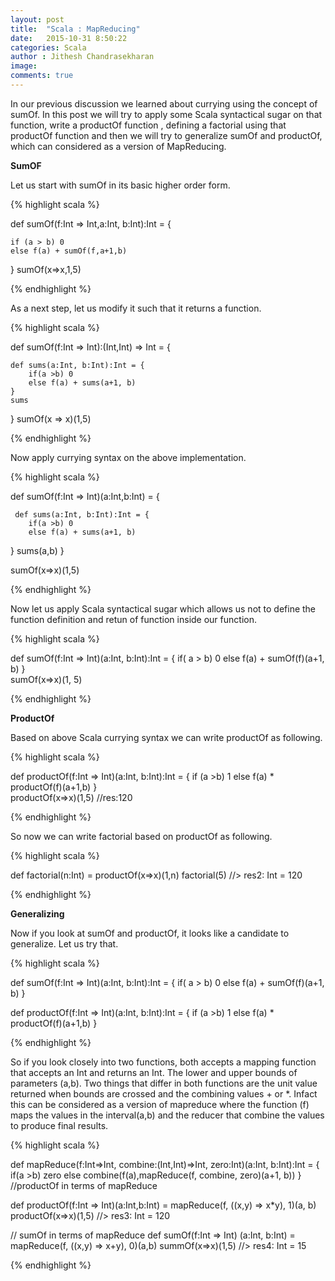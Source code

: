 ```yaml
---
layout: post
title:  "Scala : MapReducing"
date:   2015-10-31 8:50:22
categories: Scala
author : Jithesh Chandrasekharan
image: 
comments: true
---
```


In our previous discussion we learned about currying using the concept of sumOf. In this post we will try to apply some Scala syntactical sugar on that function, write a productOf function , defining a factorial using that productOf function and then we will try to generalize sumOf and productOf, which can considered as a version of MapReducing.

**SumOF**

Let us start with sumOf in its basic higher order form.

{% highlight scala %}

def sumOf(f:Int => Int,a:Int, b:Int):Int = {

	if (a > b) 0
	else f(a) + sumOf(f,a+1,b)
	
}
sumOf(x=>x,1,5)

{% endhighlight %}

As a next step, let us modify it such that it returns a function.

{% highlight scala %}

def sumOf(f:Int => Int):(Int,Int) => Int = {

	def sums(a:Int, b:Int):Int = {
		if(a >b) 0
		else f(a) + sums(a+1, b)
	}
	sums
}
sumOf(x => x)(1,5)

{% endhighlight %}

Now apply currying syntax on the above implementation.

{% highlight scala %}

def sumOf(f:Int => Int)(a:Int,b:Int) = {

	 def sums(a:Int, b:Int):Int = {
   		if(a >b) 0
   		else f(a) + sums(a+1, b)
   }
   sums(a,b)
}
  
sumOf(x=>x)(1,5)


{% endhighlight %}

Now let us apply Scala syntactical sugar which allows us not to define the function definition and retun of function inside our function.

{% highlight scala %}

def sumOf(f:Int => Int)(a:Int, b:Int):Int = {
 	 if( a > b) 0
 	 else f(a) + sumOf(f)(a+1, b)
 }                                                
 sumOf(x=>x)(1, 5)      

{% endhighlight %}

**ProductOf**

Based on above Scala currying syntax we can write productOf as following.

{% highlight scala %}

def productOf(f:Int => Int)(a:Int, b:Int):Int = {
  	if (a >b) 1
  	else f(a) * productOf(f)(a+1,b)
  }                                               
  productOf(x=>x)(1,5) //res:120

{% endhighlight %}

So now we can write factorial based on productOf as following.

{% highlight scala %}

def factorial(n:Int) = productOf(x=>x)(1,n) 
factorial(5)       //> res2: Int = 120

{% endhighlight %}

**Generalizing**

Now if you look at sumOf and productOf, it looks like a candidate to generalize. Let us try that. 

{% highlight scala %}

def sumOf(f:Int => Int)(a:Int, b:Int):Int = {
 	 if( a > b) 0
 	 else f(a) + sumOf(f)(a+1, b)
 }                 

def productOf(f:Int => Int)(a:Int, b:Int):Int = {
  	if (a >b) 1
  	else f(a) * productOf(f)(a+1,b)
  }                  

{% endhighlight %}

So if you look closely into two functions, both accepts a mapping function that accepts an Int and returns an Int. The lower and upper bounds of parameters (a,b). Two things that differ in both functions are the unit value returned when bounds are crossed and the combining values + or *. Infact this can be considered as a version of mapreduce where the function (f) maps the values in the interval(a,b) and the reducer that combine the values to produce final results.

{% highlight scala %}

 def mapReduce(f:Int=>Int, combine:(Int,Int)=>Int, zero:Int)(a:Int,
 			   b:Int):Int =
  {
  	if(a >b) zero
  	else combine(f(a),mapReduce(f, combine, zero)(a+1, b))
  }
  //productOf in terms of mapReduce

  def productOf(f:Int => Int)(a:Int,b:Int) = 
  			mapReduce(f, ((x,y) => x*y), 1)(a, b)
  productOf(x=>x)(1,5) //> res3: Int = 120

  // sumOf in terms of mapReduce
  def sumOf(f:Int => Int) (a:Int, b:Int) = 
  		   mapReduce(f, ((x,y) => x+y), 0)(a,b)
  summOf(x=>x)(1,5)  //> res4: Int = 15


{% endhighlight %}












